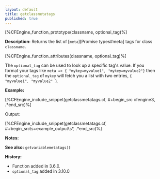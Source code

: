 ```yaml
---
layout: default
title: getclassmetatags
published: true
---
```


[%CFEngine_function_prototype(classname, optional_tag)%]

**Description:** Returns the list of [`meta`][Promise types#meta] tags for class `classname`.

[%CFEngine_function_attributes(classname, optional_tag)%]

The `optional_tag` can be used to look up a specific tag's value. If you format
your tags like `meta => { "mykey=myvalue1", "mykey=myvalue2"}` then the
`optional_tag` of `mykey` will fetch you a list with two entries, `{ "myvalue1",
"myvalue2" }`.

**Example:**

[%CFEngine_include_snippet(getclassmetatags.cf, #\+begin_src cfengine3, .*end_src)%]

Output:

[%CFEngine_include_snippet(getclassmetatags.cf, #\+begin_src\s+example_output\s*, .*end_src)%]

**Notes:**

**See also:** `getvariablemetatags()`

**History:**

* Function added in 3.6.0.
* `optional_tag` added in 3.10.0
